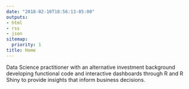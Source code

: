 ```yaml
---
date: "2018-02-10T18:56:13-05:00"
outputs:
- html
- rss
- json
sitemap:
  priority: 1
title: Home
---
```

Data Science practitioner with an alternative investment background developing functional code and interactive dashboards through R and R Shiny to provide insights that inform business decisions.
